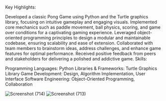 Key Highlights:

Developed a classic Pong Game using Python and the Turtle graphics library, focusing on intuitive gameplay and engaging visuals.
Implemented core mechanics such as paddle movement, ball physics, scoring, and game over conditions for a captivating gaming experience.
Leveraged object-oriented programming principles to design a modular and maintainable codebase, ensuring scalability and ease of extension.
Collaborated with team members to brainstorm ideas, address challenges, and enhance game features for optimal performance.
Received positive feedback from peers and stakeholders for delivering a polished and addictive game.
Skills:

Programming Languages: Python
Libraries & Frameworks: Turtle Graphics Library
Game Development: Design, Algorithm Implementation, User Interface
Software Engineering: Object-Oriented Programming, Collaboration

![Screenshot (714)](https://github.com/Kashif581/Pong_Game/assets/114382367/e66dfb98-bb40-40a0-943f-2984fe7de9c3)
![Screenshot (713)](https://github.com/Kashif581/Pong_Game/assets/114382367/bd041aa5-fc84-4624-9951-1aff904cc9cb)


